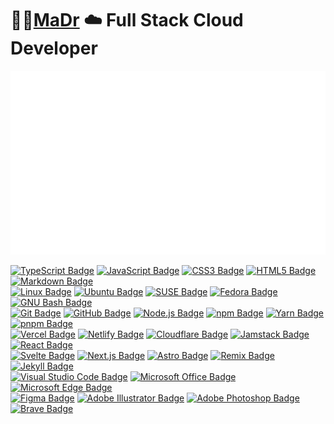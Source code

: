 
# :rocket::cactus:[MaDr](https://MaDr.io) :cloud: Full Stack Cloud Developer

[![](https://raw.githubusercontent.com/MaDrCloudDev/github-stats/master/generated/languages.svg#gh-dark-mode-only)](https://raw.githubusercontent.com/MaDrCloudDev/github-stats/master/generated/languages.svg#gh-dark-mode-only)
 
[![TypeScript Badge](https://img.shields.io/badge/TypeScript-3178C6?logo=typescript&logoColor=fff&style=plastic)](https://www.typescriptlang.org/)
[![JavaScript Badge](https://img.shields.io/badge/JavaScript-F7DF1E?logo=javascript&logoColor=000&style=plastic)](https://www.javascript.com/)
[![CSS3 Badge](https://img.shields.io/badge/CSS3-1572B6?logo=css3&logoColor=fff&style=plastic)](https://www.w3.org/Style/CSS/Overview.en.html)
[![HTML5 Badge](https://img.shields.io/badge/HTML5-E34F26?logo=html5&logoColor=fff&style=plastic)](https://html.spec.whatwg.org/multipage/)
[![Markdown Badge](https://img.shields.io/badge/Markdown-000?logo=markdown&logoColor=fff&style=plastic)](https://docs.github.com/en/get-started/writing-on-github/getting-started-with-writing-and-formatting-on-github/basic-writing-and-formatting-syntax)
<br/>
[![Linux Badge](https://img.shields.io/badge/Linux-FCC624?logo=linux&logoColor=000&style=plastic)](https://www.linux.org/)
[![Ubuntu Badge](https://img.shields.io/badge/Ubuntu-E95420?logo=ubuntu&logoColor=fff&style=plastic)](https://ubuntu.com/)
[![SUSE Badge](https://img.shields.io/badge/SUSE-0C322C?logo=suse&logoColor=fff&style=plastic)](https://www.opensuse.org/)
[![Fedora Badge](https://img.shields.io/badge/Fedora-51A2DA?logo=fedora&logoColor=fff&style=plastic)](https://getfedora.org/)
[![GNU Bash Badge](https://img.shields.io/badge/GNU%20Bash-4EAA25?logo=gnubash&logoColor=fff&style=plastic)](https://www.gnu.org/software/bash/)
<br/>
[![Git Badge](https://img.shields.io/badge/Git-F05032?logo=git&logoColor=fff&style=plastic)](https://git-scm.com/)
[![GitHub Badge](https://img.shields.io/badge/GitHub-181717?logo=github&logoColor=fff&style=plastic)](https://github.com/)
[![Node.js Badge](https://img.shields.io/badge/Node.js-393?logo=nodedotjs&logoColor=fff&style=plastic)](https://nodejs.org/en/)
[![npm Badge](https://img.shields.io/badge/npm-CB3837?logo=npm&logoColor=fff&style=plastic)](https://www.npmjs.com/)
[![Yarn Badge](https://img.shields.io/badge/Yarn-2C8EBB?logo=yarn&logoColor=fff&style=plastic)](https://yarnpkg.com/)
[![pnpm Badge](https://img.shields.io/badge/pnpm-F69220?logo=pnpm&logoColor=fff&style=plastic)](https://pnpm.io/)
<br/>
[![Vercel Badge](https://img.shields.io/badge/Vercel-000?logo=vercel&logoColor=fff&style=plastic)](https://vercel.com/)
[![Netlify Badge](https://img.shields.io/badge/Netlify-00C7B7?logo=netlify&logoColor=fff&style=plastic)](https://www.netlify.com/)
[![Cloudflare Badge](https://img.shields.io/badge/Cloudflare-F38020?logo=cloudflare&logoColor=fff&style=plastic)](https://www.cloudflare.com/)
[![Jamstack Badge](https://img.shields.io/badge/Jamstack-F0047F?logo=jamstack&logoColor=fff&style=plastic)](https://jamstack.org/)
[![React Badge](https://img.shields.io/badge/React-61DAFB?logo=react&logoColor=000&style=plastic)](https://reactjs.org/)
<br/>
[![Svelte Badge](https://img.shields.io/badge/Svelte-FF3E00?logo=svelte&logoColor=fff&style=plastic)](https://svelte.dev/)
[![Next.js Badge](https://img.shields.io/badge/Next.js-000?logo=nextdotjs&logoColor=fff&style=plastic)](https://nextjs.org/)
[![Astro Badge](https://img.shields.io/badge/Astro-FF5D01?logo=astro&logoColor=fff&style=plastic)](https://astro.build/)
[![Remix Badge](https://img.shields.io/badge/Remix-000?logo=remix&logoColor=fff&style=plastic)](https://remix.run/)
[![Jekyll Badge](https://img.shields.io/badge/Jekyll-C00?logo=jekyll&logoColor=fff&style=plastic)](https://jekyllrb.com/)
<br/>
[![Visual Studio Code Badge](https://img.shields.io/badge/Visual%20Studio%20Code-007ACC?logo=visualstudiocode&logoColor=fff&style=plastic)](https://code.visualstudio.com/insiders/)
[![Microsoft Office Badge](https://img.shields.io/badge/Microsoft%20Office-D83B01?logo=microsoftoffice&logoColor=fff&style=plastic)](https://www.office.com/)
[![Microsoft Edge Badge](https://img.shields.io/badge/Microsoft%20Edge-0078D7?logo=microsoftedge&logoColor=fff&style=plastic)](https://www.microsoftedgeinsider.com/en-us/welcome?channel=dev&version=74.1.96.24)
<br/>
[![Figma Badge](https://img.shields.io/badge/Figma-F24E1E?logo=figma&logoColor=fff&style=plastic)](https://www.figma.com/)
[![Adobe Illustrator Badge](https://img.shields.io/badge/Adobe%20Illustrator-FF9A00?logo=adobeillustrator&logoColor=fff&style=plastic)](https://www.adobe.com/products/illustrator.html)
[![Adobe Photoshop Badge](https://img.shields.io/badge/Adobe%20Photoshop-31A8FF?logo=adobephotoshop&logoColor=fff&style=plastic)](https://www.adobe.com/products/photoshop.html)
[![Brave Badge](https://img.shields.io/badge/Brave-FB542B?logo=brave&logoColor=fff&style=plastic)](https://brave.com/)
